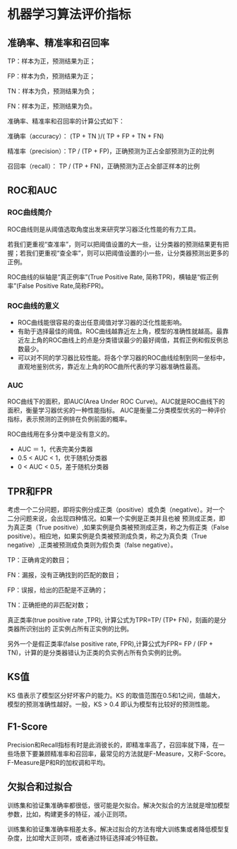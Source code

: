 # 机器学习算法评价指标

## 准确率、精准率和召回率
TP：样本为正，预测结果为正；

FP：样本为负，预测结果为正；

TN：样本为负，预测结果为负；

FN：样本为正，预测结果为负。

准确率、精准率和召回率的计算公式如下：

准确率（accuracy）： (TP + TN )/( TP + FP + TN + FN)

精准率（precision）：TP / (TP + FP)，正确预测为正占全部预测为正的比例

召回率（recall）： TP / (TP + FN)，正确预测为正占全部正样本的比例

## ROC和AUC

### ROC曲线简介
ROC曲线则是从阈值选取角度出发来研究学习器泛化性能的有力工具。

若我们更重视“查准率”，则可以把阈值设置的大一些，让分类器的预测结果更有把握；若我们更重视“查全率”，则可以把阈值设置的小一些，让分类器预测出更多的正例。


ROC曲线的纵轴是“真正例率”(True Positive Rate, 简称TPR)，横轴是“假正例率”(False Positive Rate,简称FPR)。

### ROC曲线的意义
- ROC曲线能很容易的查出任意阈值对学习器的泛化性能影响。
- 有助于选择最佳的阈值。ROC曲线越靠近左上角，模型的准确性就越高。最靠近左上角的ROC曲线上的点是分类错误最少的最好阈值，其假正例和假反例总数最少。
- 可以对不同的学习器比较性能。将各个学习器的ROC曲线绘制到同一坐标中，直观地鉴别优劣，靠近左上角的ROC曲所代表的学习器准确性最高。

### AUC

ROC曲线下的面积，即AUC(Area Under ROC Curve)。AUC就是ROC曲线下的面积，衡量学习器优劣的一种性能指标。
AUC是衡量二分类模型优劣的一种评价指标，表示预测的正例排在负例前面的概率。

ROC曲线用在多分类中是没有意义的。

- AUC ＝ 1，代表完美分类器
- 0.5 < AUC < 1，优于随机分类器
- 0 < AUC < 0.5，差于随机分类器

## TPR和FPR
考虑一个二分问题，即将实例分成正类（positive）或负类（negative）。对一个二分问题来说，会出现四种情况。如果一个实例是正类并且也被 预测成正类，即为真正类（True positive）,如果实例是负类被预测成正类，称之为假正类（False positive）。相应地，如果实例是负类被预测成负类，称之为真负类（True negative）,正类被预测成负类则为假负类（false negative）。

TP：正确肯定的数目；

FN：漏报，没有正确找到的匹配的数目；

FP：误报，给出的匹配是不正确的；

TN：正确拒绝的非匹配对数；

真正类率(true positive rate ,TPR), 计算公式为TPR=TP/ (TP+ FN)，刻画的是分类器所识别出的 正实例占所有正实例的比例。

另外一个是假正类率(false positive rate, FPR),计算公式为FPR= FP / (FP + TN)，计算的是分类器错认为正类的负实例占所有负实例的比例。

## KS值

KS 值表示了模型区分好坏客户的能力。KS 的取值范围在0.5和1之间，值越大，模型的预测准确性越好。一般，KS > 0.4 即认为模型有比较好的预测性能。

## F1-Score

Precision和Recall指标有时是此消彼长的，即精准率高了，召回率就下降，在一些场景下要兼顾精准率和召回率，最常见的方法就是F-Measure，又称F-Score。F-Measure是P和R的加权调和平均。

## 欠拟合和过拟合

训练集和验证集准确率都很低，很可能是欠拟合。解决欠拟合的方法就是增加模型参数，比如，构建更多的特征，减小正则项。

训练集和验证集准确率相差太多。解决过拟合的方法有增大训练集或者降低模型复杂度，比如增大正则项，或者通过特征选择减少特征数。

